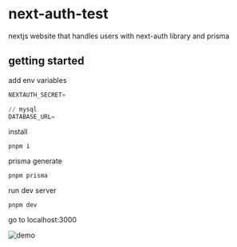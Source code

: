 # next-auth-test

nextjs website that handles users with next-auth library and prisma

## getting started

add env variables

```python
NEXTAUTH_SECRET=

// mysql
DATABASE_URL=
```

install

`pnpm i`

prisma generate

`pnpm prisma`

run dev server

`pnpm dev`

go to localhost:3000

![demo](https://github.com/frog1123/goldenageminecraft/blob/master/demo.png)
